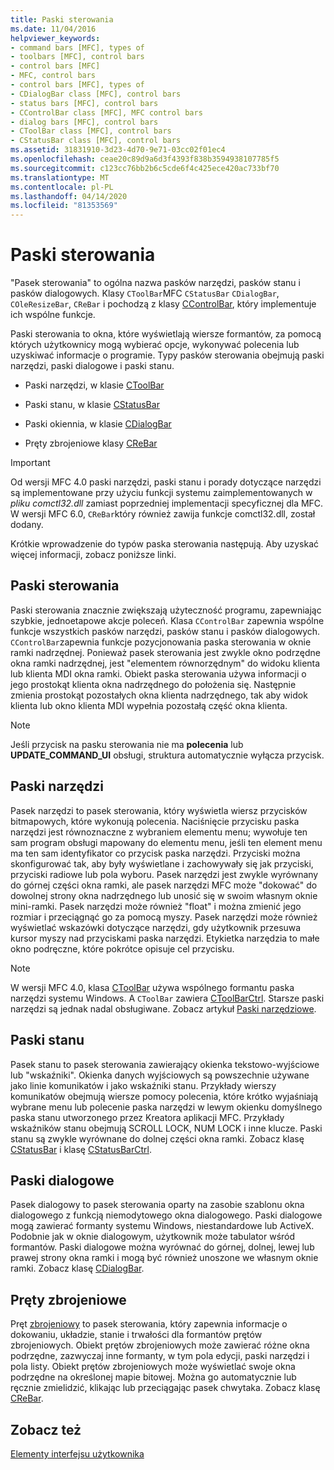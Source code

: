 ```yaml
---
title: Paski sterowania
ms.date: 11/04/2016
helpviewer_keywords:
- command bars [MFC], types of
- toolbars [MFC], control bars
- control bars [MFC]
- MFC, control bars
- control bars [MFC], types of
- CDialogBar class [MFC], control bars
- status bars [MFC], control bars
- CControlBar class [MFC], MFC control bars
- dialog bars [MFC], control bars
- CToolBar class [MFC], control bars
- CStatusBar class [MFC], control bars
ms.assetid: 31831910-3d23-4d70-9e71-03cc02f01ec4
ms.openlocfilehash: ceae20c89d9a6d3f4393f838b3594938107785f5
ms.sourcegitcommit: c123cc76bb2b6c5cde6f4c425ece420ac733bf70
ms.translationtype: MT
ms.contentlocale: pl-PL
ms.lasthandoff: 04/14/2020
ms.locfileid: "81353569"
---
```

# <a name="control-bars"></a>Paski sterowania

"Pasek sterowania" to ogólna nazwa pasków narzędzi, pasków stanu i pasków dialogowych. Klasy `CToolBar`MFC `CStatusBar` `CDialogBar`, `COleResizeBar`, `CReBar` i pochodzą z klasy [CControlBar](../mfc/reference/ccontrolbar-class.md), który implementuje ich wspólne funkcje.

Paski sterowania to okna, które wyświetlają wiersze formantów, za pomocą których użytkownicy mogą wybierać opcje, wykonywać polecenia lub uzyskiwać informacje o programie. Typy pasków sterowania obejmują paski narzędzi, paski dialogowe i paski stanu.

- Paski narzędzi, w klasie [CToolBar](../mfc/reference/ctoolbar-class.md)

- Paski stanu, w klasie [CStatusBar](../mfc/reference/cstatusbar-class.md)

- Paski okiennia, w klasie [CDialogBar](../mfc/reference/cdialogbar-class.md)

- Pręty zbrojeniowe klasy [CReBar](../mfc/reference/crebar-class.md)

> [!IMPORTANT]
> Od wersji MFC 4.0 paski narzędzi, paski stanu i porady dotyczące narzędzi są implementowane przy użyciu funkcji systemu zaimplementowanych w *pliku comctl32.dll* zamiast poprzedniej implementacji specyficznej dla MFC. W wersji MFC 6.0, `CReBar`który również zawija funkcje comctl32.dll, został dodany.

Krótkie wprowadzenie do typów paska sterowania następują. Aby uzyskać więcej informacji, zobacz poniższe linki.

## <a name="control-bars"></a>Paski sterowania

Paski sterowania znacznie zwiększają użyteczność programu, zapewniając szybkie, jednoetapowe akcje poleceń. Klasa `CControlBar` zapewnia wspólne funkcje wszystkich pasków narzędzi, pasków stanu i pasków dialogowych. `CControlBar`zapewnia funkcje pozycjonowania paska sterowania w oknie ramki nadrzędnej. Ponieważ pasek sterowania jest zwykle okno podrzędne okna ramki nadrzędnej, jest "elementem równorzędnym" do widoku klienta lub klienta MDI okna ramki. Obiekt paska sterowania używa informacji o jego prostokąt klienta okna nadrzędnego do położenia się. Następnie zmienia prostokąt pozostałych okna klienta nadrzędnego, tak aby widok klienta lub okno klienta MDI wypełnia pozostałą część okna klienta.

> [!NOTE]
> Jeśli przycisk na pasku sterowania nie ma **polecenia** lub **UPDATE_COMMAND_UI** obsługi, struktura automatycznie wyłącza przycisk.

## <a name="toolbars"></a>Paski narzędzi

Pasek narzędzi to pasek sterowania, który wyświetla wiersz przycisków bitmapowych, które wykonują polecenia. Naciśnięcie przycisku paska narzędzi jest równoznaczne z wybraniem elementu menu; wywołuje ten sam program obsługi mapowany do elementu menu, jeśli ten element menu ma ten sam identyfikator co przycisk paska narzędzi. Przyciski można skonfigurować tak, aby były wyświetlane i zachowywały się jak przyciski, przyciski radiowe lub pola wyboru. Pasek narzędzi jest zwykle wyrównany do górnej części okna ramki, ale pasek narzędzi MFC może "dokować" do dowolnej strony okna nadrzędnego lub unosić się w swoim własnym oknie mini-ramki. Pasek narzędzi może również "float" i można zmienić jego rozmiar i przeciągnąć go za pomocą myszy. Pasek narzędzi może również wyświetlać wskazówki dotyczące narzędzi, gdy użytkownik przesuwa kursor myszy nad przyciskami paska narzędzi. Etykietka narzędzia to małe okno podręczne, które pokrótce opisuje cel przycisku.

> [!NOTE]
> W wersji MFC 4.0, klasa [CToolBar](../mfc/reference/ctoolbar-class.md) używa wspólnego formantu paska narzędzi systemu Windows. A `CToolBar` zawiera [CToolBarCtrl](../mfc/reference/ctoolbarctrl-class.md). Starsze paski narzędzi są jednak nadal obsługiwane. Zobacz artykuł [Paski narzędziowe](../mfc/mfc-toolbar-implementation.md).

## <a name="status-bars"></a>Paski stanu

Pasek stanu to pasek sterowania zawierający okienka tekstowo-wyjściowe lub "wskaźniki". Okienka danych wyjściowych są powszechnie używane jako linie komunikatów i jako wskaźniki stanu. Przykłady wierszy komunikatów obejmują wiersze pomocy polecenia, które krótko wyjaśniają wybrane menu lub polecenie paska narzędzi w lewym okienku domyślnego paska stanu utworzonego przez Kreatora aplikacji MFC. Przykłady wskaźników stanu obejmują SCROLL LOCK, NUM LOCK i inne klucze. Paski stanu są zwykle wyrównane do dolnej części okna ramki. Zobacz klasę [CStatusBar](../mfc/reference/cstatusbar-class.md) i klasę [CStatusBarCtrl](../mfc/reference/cstatusbarctrl-class.md).

## <a name="dialog-bars"></a>Paski dialogowe

Pasek dialogowy to pasek sterowania oparty na zasobie szablonu okna dialogowego z funkcją niemodytowego okna dialogowego. Paski dialogowe mogą zawierać formanty systemu Windows, niestandardowe lub ActiveX. Podobnie jak w oknie dialogowym, użytkownik może tabulator wśród formantów. Paski dialogowe można wyrównać do górnej, dolnej, lewej lub prawej strony okna ramki i mogą być również unoszone we własnym oknie ramki. Zobacz klasę [CDialogBar](../mfc/reference/cdialogbar-class.md).

## <a name="rebars"></a>Pręty zbrojeniowe

Pręt [zbrojeniowy](../mfc/using-crebarctrl.md) to pasek sterowania, który zapewnia informacje o dokowaniu, układzie, stanie i trwałości dla formantów prętów zbrojeniowych. Obiekt prętów zbrojeniowych może zawierać różne okna podrzędne, zazwyczaj inne formanty, w tym pola edycji, paski narzędzi i pola listy. Obiekt prętów zbrojeniowych może wyświetlać swoje okna podrzędne na określonej mapie bitowej. Można go automatycznie lub ręcznie zmielidzić, klikając lub przeciągając pasek chwytaka. Zobacz klasę [CReBar](../mfc/reference/crebar-class.md).

## <a name="see-also"></a>Zobacz też

[Elementy interfejsu użytkownika](../mfc/user-interface-elements-mfc.md)
